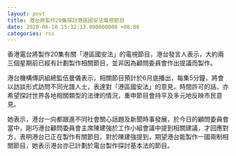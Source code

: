 ```yaml
---
layout: post
title: 港台將製作20集探討港區國安法電視節目
date: 2020-06-10 15:32:13.000000000 +08:00
categories: rss
---
```


香港電台將製作20集有關「港區國安法」的電視節目，港台發言人表示，大約兩三個星期前已經有計劃製作相關節目，並非因為顧問委員會作出提議而製作。

港台機構傳訊組總監伍曼儀表示，相關節目預計於6月底播出，每集5分鐘，將會以訪談形式訪問不同光譜人士，表達對「港區國安法」的意見，時間許可的話，亦希望探討世界各地相關類型的法律的情況，重申節目會持平及多元地反映巿民意見。

她表示，港台一向都跟進不同社會關心話題及新聞時事發展，於今日的顧問委員會當中，剛巧港台顧問委員會主席陳建強於工作小組會議中提到相關建議，才回應對方，表明港台已正在製作有關節目。對於陳建強提到，期望港台能製作一國兩制相關節目，她表示港台亦已計劃於電台製作探討基本法的節目。

